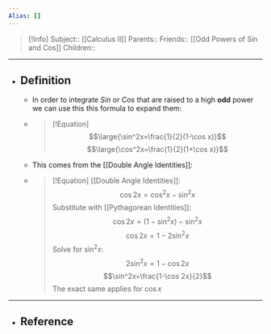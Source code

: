```yaml
---
Alias: []
---
```

> [!Info]
> Subject:: [[Calculus II]]
> Parents:: 
> Friends:: [[Odd Powers of Sin and Cos]]
> Children:: 
---
- ## Definition
	- In order to integrate $Sin$ or $Cos$ that are raised to a high **odd** power we can use this this formula to expand them:
	- > [!Equation]
	  > $$\large{\sin^2x=\frac{1}{2}(1-\cos x)}$$
	  > $$\large{\cos^2x=\frac{1}{2}(1+\cos x)}$$
	- This comes from the [[Double Angle Identities]]:
	- > [!Equation]
	  > [[Double Angle Identities]]:
	  > $$\cos 2x=\cos^2x-\sin^2x$$
	  > Substitute with [[Pythagorean Identities]]:
	  > $$\cos 2x=(1-\sin^2x)-\sin^2x$$
	  > $$\cos 2x=1-2\sin^2x$$
	  > Solve for $\sin^2x$:
	  > $$2\sin^2x=1-\cos 2x$$
	  > $$\sin^2x=\frac{1-\cos 2x}{2}$$
	  > The exact same applies for $\cos x$
---
- ## Reference